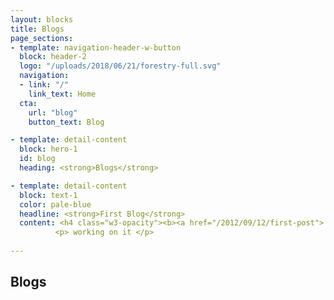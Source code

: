```yaml
---
layout: blocks
title: Blogs
page_sections:
- template: navigation-header-w-button
  block: header-2
  logo: "/uploads/2018/06/21/forestry-full.svg"
  navigation:
  - link: "/"
    link_text: Home
  cta:
    url: "blog"
    button_text: Blog

- template: detail-content
  block: hero-1
  id: blog
  heading: <strong>Blogs</strong>

- template: detail-content
  block: text-1
  color: pale-blue
  headline: <strong>First Blog</strong>
  content: <h4 class="w3-opacity"><b><a href="/2012/09/12/first-post"> My First Post </a></b></h4>          <h6 class="w3-text-indigo"><i class="fa fa-calendar fa-fw w3-margin-right"></i> 2012-09-12</h6>
          <p> working on it </p>
    
---
```

## Blogs